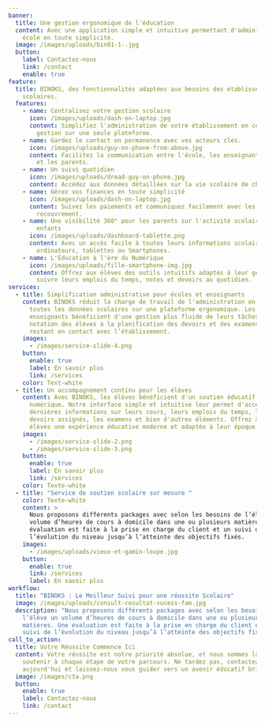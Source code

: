 ```yaml
---
banner:
  title: Une gestion ergonomique de l'éducation
  content: Avec une application simple et intuitive permettant d'administrer votre
    école en toute simplicité.
  image: /images/uploads/bin01-1-.jpg
  button:
    label: Contactez-nous
    link: /contact
    enable: true
feature:
  title: BINOKS, des fonctionnalités adaptées aux besoins des établissements
    scolaires.
  features:
    - name: Centralisez votre gestion scolaire
      icon: /images/uploads/dash-on-laptop.jpg
      content: Simplifiez l'administration de votre établissement en centralisant la
        gestion sur une seule plateforme.
    - name: Gardez le contact en permanence avec vos acteurs clés.
      icon: /images/uploads/guy-on-phone-from-above.jpg
      content: Facilitez la communication entre l'école, les enseignants, les élèves
        et les parents.
    - name: Un suivi quotidien
      icon: /images/uploads/dread-guy-on-phone.jpg
      content: Accédez aux données détaillées sur la vie scolaire de chaque élève.
    - name: Gérez vos finances en toute simplicité
      icon: /images/uploads/dash-on-laptop.jpg
      content: Suivez les paiements et communiquez facilement avec les parents pour le
        recouvrement.
    - name: Une visibilité 360° pour les parents sur l'activité scolaire de leurs
        enfants
      icon: /images/uploads/dashboard-tablette.png
      content: Avec un accès facile à toutes leurs informations scolaires depuis
        ordinateurs, tablettes ou Smartphones.
    - name: L'Éducation à l'ère du Numérique
      icon: /images/uploads/fille-smartphone-img.jpg
      content: Offrez aux élèves des outils intuitifs adaptés à leur génération pour
        suivre leurs emplois du temps, notes et devoirs au quotidien.
services:
  - title: Simplification administrative pour écoles et enseignants
    content: BINOKS réduit la charge de travail de l'administration en centralisant
      toutes les données scolaires sur une plateforme ergonomique. Les
      enseignants bénéficient d'une gestion plus fluide de leurs tâches, de la
      notation des élèves à la planification des devoirs et des examens, tout en
      restant en contact avec l’établissement.
    images:
      - /images/service-slide-4.png
    button:
      enable: true
      label: En savoir plus
      link: /services
    color: Text-white
  - title: Un accompagnement continu pour les élèves
    content: Avec BINOKS, les élèves bénéficient d'un soutien éducatif à l'ère du
      numérique. Notre interface simple et intuitive leur permet d'accéder aux
      dernières informations sur leurs cours, leurs emplois du temps, les
      devoirs assignés, les examens et bien d'autres éléments. Offrez à vos
      élèves une expérience éducative moderne et adaptée à leur époque.
    images:
      - /images/service-slide-2.png
      - /images/service-slide-3.png
    button:
      enable: true
      label: En savoir plus
      link: /services
    color: Texte-white
  - title: "Service de soutien scolaire sur mesure "
    color: Texte-white
    content: >
      Nous proposons différents packages avec selon les besoins de l’élève un
      volume d’heures de cours à domicile dans une ou plusieurs matières. Une
      évaluation est faite à la prise en charge du client et un suivi de
      l’évolution du niveau jusqu’à l’atteinte des objectifs fixés. 
    images:
      - /images/uploads/vieux-et-gamin-loupe.jpg
    button:
      enable: true
      link: /services
      label: En savoir plus
workflow:
  title: "BINOKS : Le Meilleur Suivi pour une réussite Scolaire"
  image: /images/uploads/consult-resultat-sucess-fam.jpg
  description: "Nous proposons différents packages avec selon les besoins de
    l’élève un volume d’heures de cours à domicile dans une ou plusieurs
    matières. Une évaluation est faite à la prise en charge du client et un
    suivi de l’évolution du niveau jusqu’à l’atteinte des objectifs fixés. "
call_to_action:
  title: Votre Réussite Commence Ici
  content: Votre réussite est notre priorité absolue, et nous sommes là pour vous
    soutenir à chaque étape de votre parcours. Ne tardez pas, contactez BINOKS
    aujourd'hui et laissez-nous vous guider vers un avenir éducatif brillant.
  image: /images/cta.png
  button:
    enable: true
    label: Contactez-nous
    link: /contact
---
```

